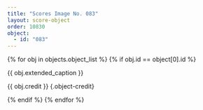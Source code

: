 ```yaml
---
title: "Scores Image No. 083"
layout: score-object
order: 10830
object:
  - id: "083"
---
```


{% for obj in objects.object_list %}
{% if obj.id == object[0].id %}

{{ obj.extended_caption }}

{{ obj.credit }} {.object-credit}

{% endif %}
{% endfor %}
